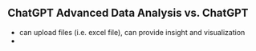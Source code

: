 ## ChatGPT Advanced Data Analysis vs. ChatGPT
* can upload files (i.e. excel file), can provide insight and visualization 
* 